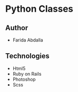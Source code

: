 # Python Classes

## Author
- Farida Abdalla

## Technologies
- Html5
- Ruby on Rails
- Photoshop
- Scss